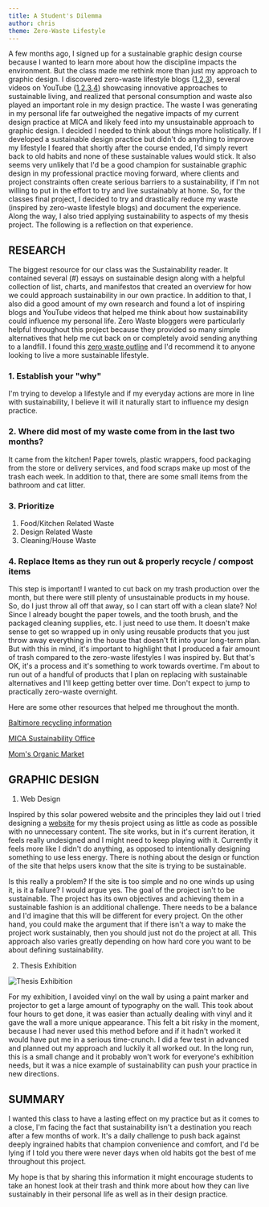 ```yaml
---
title: A Student's Dilemma
author: chris
theme: Zero-Waste Lifestyle
---
```


A few months ago, I signed up for a sustainable graphic design course because I wanted to learn more about how the discipline impacts the environment. But the class made me rethink more than just my approach to graphic design. I discovered zero-waste lifestyle blogs ([1](http://trashisfortossers.com/),[2](https://www.goingzerowaste.com/),[3](https://www.youtube.com/watch?v=BxKfpt70rLI)), several videos on YouTube ([1](https://www.youtube.com/watch?v=EAmmUIEsN9A),[2](https://www.youtube.com/watch?v=FpHgbRn11kk),[3](https://www.youtube.com/watch?v=6RlxySFrkIM),[4](https://www.youtube.com/watch?v=Cg3OA1s8-SI&list=UUJsSEDFFnMFvW9JWU6XUn0Q)) showcasing innovative approaches to sustainable living, and realized that personal consumption and waste also played an important role in my design practice. The waste I was generating in my personal life far outweighed the negative impacts of my current design practice at MICA and likely feed into my unsustainable approach to graphic design. I decided I needed to think about things more holistically. If I developed a sustainable design practice but didn't do anything to improve my lifestyle I feared that shortly after the course ended, I'd simply revert back to old habits and none of these sustainable values would stick. It also seems very unlikely that I'd be a good champion for sustainable graphic design in my professional practice moving forward, where clients and project constraints often create serious barriers to a sustainability, if I'm not willing to put in the effort to try and live sustainably at home. So, for the classes final project, I decided to try and drastically reduce my waste (inspired by zero-waste lifestyle blogs) and document the experience. Along the way, I also tried applying sustainability to aspects of my thesis project. The following is a reflection on that experience. 

## RESEARCH

The biggest resource for our class was the Sustainability reader. It contained several (#) essays on sustainable design along with a helpful collection of list, charts, and manifestos that created an overview for how we could approach sustainability in our own practice. In addition to that, I also did a good amount of my own research and found a lot of inspiring blogs and YouTube videos that helped me think about how sustainability could influence my personal life. Zero Waste bloggers were particularly helpful throughout this project because they provided so many simple alternatives that help me cut back on or completely avoid sending anything to a landfill. I found this [zero waste outline](http://trashisfortossers.com/a-beginners-guide-to-zero-waste-living-ps-it-doesnt-happen-overnight/) and I'd recommend it to anyone looking to live a more sustainable lifestyle. 

### 1. Establish your "why"

I'm trying to develop a lifestyle and if my everyday actions are more in line with sustainability, I believe it will it naturally start to influence my design practice.

### 2. Where did most of my waste come from in the last two months?

It came from the kitchen! Paper towels, plastic wrappers, food packaging from the store or delivery services, and food scraps make up most of the trash each week. In addition to that, there are some small items from the bathroom and cat litter.

### 3. Prioritize

1. Food/Kitchen Related Waste
2. Design Related Waste
3. Cleaning/House Waste

### 4. Replace Items as they run out & properly recycle / compost items

This step is important! I wanted to cut back on my trash production over the month, but there were still plenty of unsustainable products in my house. So, do I just throw all off that away, so I can start off with a clean slate? No! Since I already bought the paper towels, and the tooth brush, and the packaged cleaning supplies, etc. I just need to use them. It doesn't make sense to get so wrapped up in only using reusable products that you just throw away everything in the house that doesn't fit into your long-term plan. But with this in mind, it's important to highlight that I produced a fair amount of trash compared to the zero-waste lifestyles I was inspired by. But that's OK, it's a process and it's something to work towards overtime. I'm about to run out of a handful of products that I plan on replacing with sustainable alternatives and I'll keep getting better over time. Don't expect to jump to practically zero-waste overnight. 



Here are some other resources that helped me throughout the month. 

[Baltimore recycling information](https://publicworks.baltimorecity.gov/recycling-services)

[MICA Sustainability Office](https://www.mica.edu/offices-divisions/office-of-sustainability/)

[Mom's Organic Market](https://momsorganicmarket.com/)


## GRAPHIC DESIGN

1. Web Design 

Inspired by this solar powered website and the principles they laid out I tried designing a [website](http://www.digdigdigdigdig.com/) for my thesis project using as little as code as possible with no unnecessary content. The site works, but in it's current iteration, it feels really undesigned and I might need to keep playing with it. Currently it feels more like I didn't do anything, as opposed to intentionally designing something to use less energy. There is nothing about the design or function of the site that helps users know that the site is trying to be sustainable. 

Is this really a problem? If the site is too simple and no one winds up using it, is it a failure? I would argue yes. The goal of the project isn't to be sustainable. The project has its own objectives and achieving them in a sustainable fashion is an additional challenge. There needs to be a balance and I'd imagine that this will be different for every project. On the other hand, you could make the argument that if there isn't a way to make the project work sustainably, then you should just not do the project at all. This approach also varies greatly depending on how hard core you want to be about defining sustainability. 

2. Thesis Exhibition

![Thesis Exhibition](/publication/assets/img/chris/exhibitionwall.png)

For my exhibition, I avoided vinyl on the wall by using a paint marker and projector to get a large amount of typography on the wall. This took about four hours to get done, it was easier than actually dealing with vinyl and it gave the wall a more unique appearance. This felt a bit risky in the moment, because I had never used this method before and if it hadn't worked it would have put me in a serious time-crunch. I did a few test in advanced and planned out my approach and luckily it all worked out. In the long run, this is a small change and it probably won't work for everyone's exhibition needs, but it was a nice example of sustainability can push your practice in new directions.  


## SUMMARY

I wanted this class to have a lasting effect on my practice but as it comes to a close, I'm facing the fact that sustainability isn't a destination you reach after a few months of work. It's a daily challenge to push back against deeply ingrained habits that champion convenience and comfort, and I'd be lying if I told you there were never days when old habits got the best of me throughout this project. 

My hope is that by sharing this information it might encourage students to take an honest look at their trash and think more about how they can live sustainably in their personal life as well as in their design practice.
